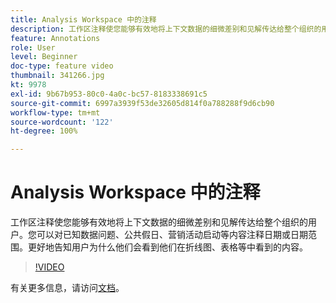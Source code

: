 ```yaml
---
title: Analysis Workspace 中的注释
description: 工作区注释使您能够有效地将上下文数据的细微差别和见解传达给整个组织的用户。您可以对已知数据问题、公共假日、营销活动启动等内容注释日期或日期范围。更好地告知用户为什么他们会看到他们在折线图、表格等中看到的内容。
feature: Annotations
role: User
level: Beginner
doc-type: feature video
thumbnail: 341266.jpg
kt: 9978
exl-id: 9b67b953-80c0-4a0c-bc57-8183338691c5
source-git-commit: 6997a3939f53de32605d814f0a788288f9d6cb90
workflow-type: tm+mt
source-wordcount: '122'
ht-degree: 100%

---
```


# Analysis Workspace 中的注释

工作区注释使您能够有效地将上下文数据的细微差别和见解传达给整个组织的用户。您可以对已知数据问题、公共假日、营销活动启动等内容注释日期或日期范围。更好地告知用户为什么他们会看到他们在折线图、表格等中看到的内容。

>[!VIDEO](https://video.tv.adobe.com/v/341266/?quality=12&learn=on)

有关更多信息，请访问[文档](https://experienceleague.adobe.com/docs/analytics/analyze/analysis-workspace/components/annotations/overview.html?lang=en)。
